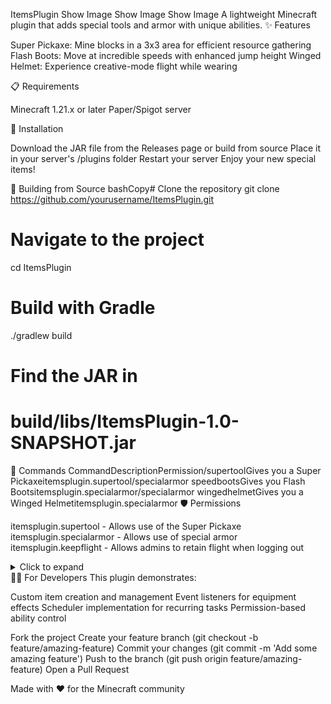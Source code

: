 ItemsPlugin
Show Image
Show Image
Show Image
A lightweight Minecraft plugin that adds special tools and armor with unique abilities.
✨ Features

Super Pickaxe: Mine blocks in a 3x3 area for efficient resource gathering
Flash Boots: Move at incredible speeds with enhanced jump height
Winged Helmet: Experience creative-mode flight while wearing

📋 Requirements

Minecraft 1.21.x or later
Paper/Spigot server

🚀 Installation

Download the JAR file from the Releases page or build from source
Place it in your server's /plugins folder
Restart your server
Enjoy your new special items!

🔧 Building from Source
bashCopy# Clone the repository
git clone https://github.com/yourusername/ItemsPlugin.git

# Navigate to the project
cd ItemsPlugin

# Build with Gradle
./gradlew build

# Find the JAR in
# build/libs/ItemsPlugin-1.0-SNAPSHOT.jar
📝 Commands
CommandDescriptionPermission/supertoolGives you a Super Pickaxeitemsplugin.supertool/specialarmor speedbootsGives you Flash Bootsitemsplugin.specialarmor/specialarmor wingedhelmetGives you a Winged Helmetitemsplugin.specialarmor
🛡️ Permissions

itemsplugin.supertool - Allows use of the Super Pickaxe
itemsplugin.specialarmor - Allows use of special armor
itemsplugin.keepflight - Allows admins to retain flight when logging out


<details>
<summary>Click to expand</summary>
Show Image
Breaking multiple blocks at once with the Super Pickaxe
Show Image
Player using Flash Boots and Winged Helmet
</details>
👩‍💻 For Developers
This plugin demonstrates:

Custom item creation and management
Event listeners for equipment effects
Scheduler implementation for recurring tasks
Permission-based ability control


Fork the project
Create your feature branch (git checkout -b feature/amazing-feature)
Commit your changes (git commit -m 'Add some amazing feature')
Push to the branch (git push origin feature/amazing-feature)
Open a Pull Request


Made with ❤️ for the Minecraft community
